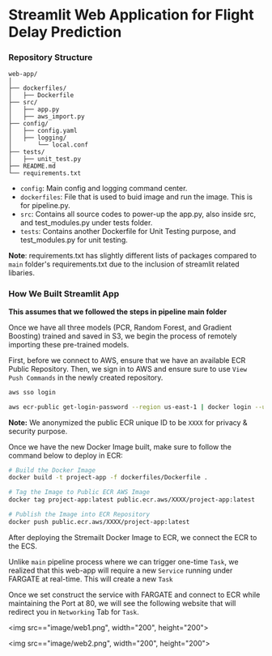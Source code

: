 # Streamlit Web Application for Flight Delay Prediction

### Repository Structure
```
web-app/
│
├── dockerfiles/
│   ├── Dockerfile
├── src/
│   ├── app.py
│   ├── aws_import.py
├── config/
│   ├── config.yaml
│   ├── logging/
│       └── local.conf
├── tests/
│   ├── unit_test.py
├── README.md
└── requirements.txt
```

- `config`: Main config and logging command center.
- `dockerfiles`: File that is used to buid image and run the image. This is for pipeline.py.
- `src`: Contains all source codes to power-up the app.py, also inside src, and test_modules.py under tests folder.
- `tests`: Contains another Dockerfile for Unit Testing purpose, and test_modules.py for unit testing.

**Note**: requirements.txt has slightly different lists of packages compared to `main` folder's requirements.txt due to the inclusion of streamlit related libaries.

### How We Built Streamlit App

**This assumes that we followed the steps in pipeline main folder**

Once we have all three models (PCR, Random Forest, and Gradient Boosting) trained and saved in S3, we begin the process of remotely importing these pre-trained models.

First, before we connect to AWS, ensure that we have an available ECR Public Repository. Then, we sign in to AWS and ensure sure to use `View Push Commands` in the newly created repository.

```bash
aws sso login

aws ecr-public get-login-password --region us-east-1 | docker login --username AWS --password-stdin public.ecr.aws/XXXX
```

**Note:** We anonymized the public ECR unique ID to be `XXXX` for privacy & security purpose.

Once we have the new Docker Image built, make sure to follow the command below to deploy in ECR:

```bash
# Build the Docker Image
docker build -t project-app -f dockerfiles/Dockerfile .

# Tag the Image to Public ECR AWS Image
docker tag project-app:latest public.ecr.aws/XXXX/project-app:latest

# Publish the Image into ECR Repository
docker push public.ecr.aws/XXXX/project-app:latest
```

After deploying the Stremailt Docker Image to ECR, we connect the ECR to the ECS.

Unlike `main` pipeline process where we can trigger one-time `Task`, we realized that this web-app will require a new `Service` running under FARGATE at real-time. This will create a new `Task`

Once we set construct the service with FARGATE and connect to ECR while maintaining the Port at 80, we will see the following website that will redirect you in `Networking` Tab for `Task`.

<img src=="image/web1.png", width="200", height="200">

<img src=="image/web2.png", width="200", height="200">